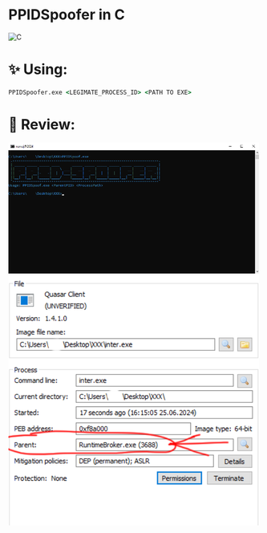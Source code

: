 # PPIDSpoofer in C
![C](https://img.shields.io/badge/Language-C-blue?style=for-the-badge&logo=C)

# ✨ Using:
```cmd
PPIDSpoofer.exe <LEGIMATE_PROCESS_ID> <PATH TO EXE>
```
# 🌟 Review:
<img alt="screen" width="500" src="1.png">
<img alt="screen" width="500" src="2.png">